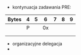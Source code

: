 - kontynuacja zadawania PRE:

| Bytes | 4   | 5    | 6              | 7            | 8            | 9            |
| ----- | --- | ---- | -------------- | ------------ | ------------ | ------------ |
|       | P   | <No> | 0x<CTRL><Dig1> | <Dig2><Dig3> | <Dig4><Dig5> | <Dig6><Dig7> |
|       |     |      |                |              |              |              |
|       |     |      |                |              |              |              |


- organizacyjne delegacja
- 
